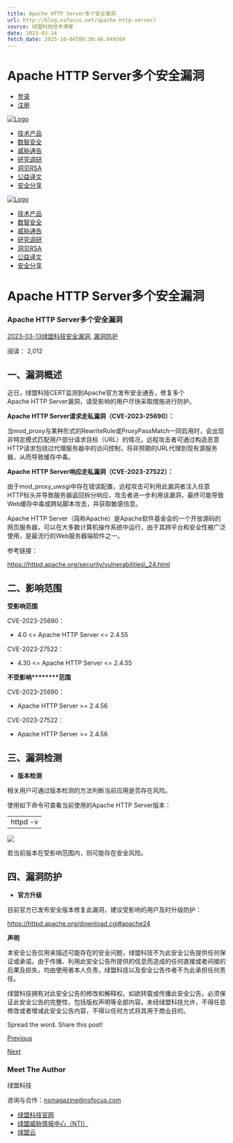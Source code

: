 ```yaml
---
title: Apache HTTP Server多个安全漏洞
url: http://blog.nsfocus.net/apache-http-server/
source: 绿盟科技技术博客
date: 2023-03-14
fetch_date: 2025-10-04T09:30:46.049389
---
```


# Apache HTTP Server多个安全漏洞

* [登录](http://blog.nsfocus.net/wp-login.php)
* [注册](http://blog.nsfocus.net/wp-login.php?action=register)

[![Logo](http://blog.nsfocus.net/wp-content/uploads/2020/07/blog-logo.png)](https://blog.nsfocus.net/)

* [技术产品](https://blog.nsfocus.net/category/technology-product/)
* [数智安全](https://blog.nsfocus.net/category/digital-intelligence-secuirty/)
* [威胁通告](https://blog.nsfocus.net/category/threat-alert/)
* [研究调研](https://blog.nsfocus.net/category/security-research/)
* [洞见RSA](https://blog.nsfocus.net/category/rsac/)
* [公益译文](https://blog.nsfocus.net/category/translation/)
* [安全分享](https://blog.nsfocus.net/category/security-sharing/)

[![Logo](http://blog.nsfocus.net/wp-content/uploads/2020/07/blog-logo.png)](https://blog.nsfocus.net/)

* [技术产品](https://blog.nsfocus.net/category/technology-product/)
* [数智安全](https://blog.nsfocus.net/category/digital-intelligence-secuirty/)
* [威胁通告](https://blog.nsfocus.net/category/threat-alert/)
* [研究调研](https://blog.nsfocus.net/category/security-research/)
* [洞见RSA](https://blog.nsfocus.net/category/rsac/)
* [公益译文](https://blog.nsfocus.net/category/translation/)
* [安全分享](https://blog.nsfocus.net/category/security-sharing/)

# Apache HTTP Server多个安全漏洞

### Apache HTTP Server多个安全漏洞

[2023-03-13](https://blog.nsfocus.net/apache-http-server/ "Apache HTTP Server多个安全漏洞")[绿盟科技](https://blog.nsfocus.net/author/nsfocus/ "View all posts by 绿盟科技")[安全漏洞](https://blog.nsfocus.net/tag/%E5%AE%89%E5%85%A8%E6%BC%8F%E6%B4%9E/), [漏洞防护](https://blog.nsfocus.net/tag/%E6%BC%8F%E6%B4%9E%E9%98%B2%E6%8A%A4/)

阅读： 2,012

## ****一、漏洞概述****

近日，绿盟科技CERT监测到Apache官方发布安全通告，修复多个Apache HTTP Server漏洞，请受影响的用户尽快采取措施进行防护。

****Apache HTTP Server请求走私漏洞（CVE-2023-25690）：****

当mod\_proxy与某种形式的RewriteRule或ProxyPassMatch一同启用时，会出现非特定模式匹配用户部分请求目标（URL）的情况，远程攻击者可通过构造恶意HTTP请求包绕过代理服务器中的访问控制，将非预期的URL代理到现有源服务器，从而导致缓存中毒。

****Apache HTTP Server********响应********走私漏洞（CVE-202********3********-27522）：****

由于mod\_proxy\_uwsgi中存在错误配置，远程攻击可利用此漏洞者注入任意HTTP标头并导致服务器返回拆分响应，攻击者进一步利用该漏洞，最终可能导致Web缓存中毒或跨站脚本攻击，并获取敏感信息。

Apache HTTP Server（简称Apache）是Apache软件基金会的一个开放源码的网页服务器，可以在大多数计算机操作系统中运行，由于其跨平台和安全性被广泛使用，是最流行的Web服务器端软件之一。

参考链接：

https://httpd.apache.org/security/vulnerabilities\_24.html

## ****二、影响范围****

**受影响范围**

CVE-2023-25690：

* 4.0 <= Apache HTTP Server <= 2.4.55

CVE-2023-27522：

* 4.30 <= Apache HTTP Server <= 2.4.55

****不受影响********范围****

CVE-2023-25690：

* Apache HTTP Server >= 2.4.56

CVE-2023-27522：

* Apache HTTP Server >= 2.4.56

## ****三、漏洞检测****

* **版本检测**

相关用户可通过版本检测的方法判断当前应用是否存在风险。

使用如下命令可查看当前使用的Apache HTTP Server版本：

|  |
| --- |
| httpd -v |

![](https://blog.nsfocus.net/wp-content/uploads/2023/03/图片1-1-300x57.png)

若当前版本在受影响范围内，则可能存在安全风险。

## ****四、漏洞防护****

* **官方升级**

目前官方已发布安全版本修复此漏洞，建议受影响的用户及时升级防护：

https://httpd.apache.org/download.cgi#apache24

****声明****

本安全公告仅用来描述可能存在的安全问题，绿盟科技不为此安全公告提供任何保证或承诺。由于传播、利用此安全公告所提供的信息而造成的任何直接或者间接的后果及损失，均由使用者本人负责，绿盟科技以及安全公告作者不为此承担任何责任。

绿盟科技拥有对此安全公告的修改和解释权。如欲转载或传播此安全公告，必须保证此安全公告的完整性，包括版权声明等全部内容。未经绿盟科技允许，不得任意修改或者增减此安全公告内容，不得以任何方式将其用于商业目的。

Spread the word. Share this post!

[Previous](https://blog.nsfocus.net/microsoft-word-cve-2023-21716/)

[Next](https://blog.nsfocus.net/apache-dubbocve-2023-23638/)

### Meet The Author

绿盟科技

咨询与合作：nsmagazine@nsfocus.com

* [绿盟科技官网](https://www.nsfocus.com.cn)
* [绿盟威胁情报中心（NTI）](https://nti.nsfocus.com)
* [绿盟云](https://cloud.nsfocus.com)
